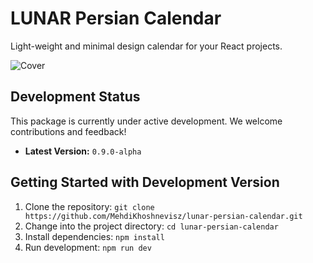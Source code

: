 # LUNAR Persian Calendar

Light-weight and minimal design calendar for your React projects.

<img src="https://i.ibb.co/nm7J6kv/Cover.jpg" alt="Cover" />

## Development Status

This package is currently under active development. We welcome contributions and feedback!

- **Latest Version:** `0.9.0-alpha`

## Getting Started with Development Version

1. Clone the repository: `git clone https://github.com/MehdiKhoshnevisz/lunar-persian-calendar.git`
2. Change into the project directory: `cd lunar-persian-calendar`
3. Install dependencies: `npm install`
4. Run development: `npm run dev`
